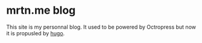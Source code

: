 # mrtn.me blog

This site is my personnal blog. It used to be powered by Octropress but now it
is propusled by [hugo](https://gohugo.io/).
